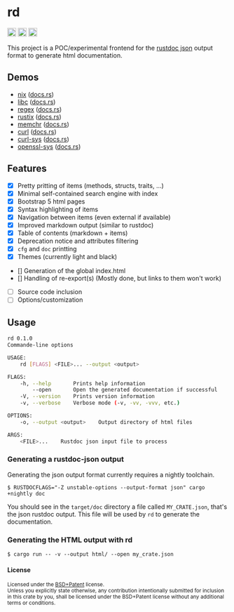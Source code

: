rd
==

[<img alt="github" src="https://img.shields.io/badge/github-urgau/rd-8da0cb?style=for-the-badge&labelColor=555555&logo=github" height="20">](https://github.com/urgau/rd)
[<img alt="license" src="https://img.shields.io/badge/license-BSD%2BPatent-blue?style=for-the-badge" height="20">](https://github.com/urgau/rd/)
[<img alt="build status" src="https://img.shields.io/github/workflow/status/Urgau/rd/Continuous integration/main?style=for-the-badge" height="20">](https://github.com/urgau/rd/actions?query=branch%3Amain)

This project is a POC/experimental frontend for the [rustdoc json](https://rust-lang.github.io/rfcs/2963-rustdoc-json.html) output format to generate html documentation.

## Demos

 - [nix](https://urgau.github.io/rd/nix/) ([docs.rs](https://docs.rs/nix/0.23.1/nix/))
 - [libc](https://urgau.github.io/rd/libc/) ([docs.rs](https://docs.rs/libc/))
 - [regex](https://urgau.github.io/rd/regex/) ([docs.rs](https://docs.rs/regex/1.5.4/regex/))
 - [rustix](https://urgau.github.io/rd/rustix/) ([docs.rs](https://docs.rs/regex/0.33.0/rustix/))
 - [memchr](https://urgau.github.io/rd/memchr/) ([docs.rs](https://docs.rs/memchr/2.4.1/memchr/))
 - [curl](https://urgau.github.io/rd/curl/) ([docs.rs](https://docs.rs/curl/0.4.42/nix/))
 - [curl-sys](https://urgau.github.io/rd/curl_sys/) ([docs.rs](https://docs.rs/curl-sys/0.4.52+curl-7.81.0/curl_sys/index.html))
 - [openssl-sys](https://urgau.github.io/rd/openssl_sys/) ([docs.rs](https://docs.rs/openssl-sys/))

## Features

- [X] Pretty pritting of items (methods, structs, traits, ...)
- [X] Minimal self-contained search engine with index
- [X] Bootstrap 5 html pages
- [X] Syntax highlighting of items
- [X] Navigation between items (even external if available)
- [X] Improved markdown output (similar to rustdoc)
- [X] Table of contents (markdown + items)
- [X] Deprecation notice and attributes filtering
- [X] `cfg` and `doc` printting
- [X] Themes (currently light and black)
- [\] Generation of the global index.html
- [\] Handling of re-export(s) (Mostly done, but links to them won't work)
- [ ] Source code inclusion
- [ ] Options/customization

## Usage

```bash
rd 0.1.0
Commande-line options

USAGE:
    rd [FLAGS] <FILE>... --output <output>

FLAGS:
    -h, --help       Prints help information
        --open       Open the generated documentation if successful
    -V, --version    Prints version information
    -v, --verbose    Verbose mode (-v, -vv, -vvv, etc.)

OPTIONS:
    -o, --output <output>    Output directory of html files

ARGS:
    <FILE>...    Rustdoc json input file to process
```

### Generating a rustdoc-json output

Generating the json output format currently requires a nightly toolchain.

```
$ RUSTDOCFLAGS="-Z unstable-options --output-format json" cargo +nightly doc
```

You should see in the `target/doc` directory a file called `MY_CRATE.json`, that's the json rustdoc output. This file will be used by `rd` to generate the documentation.

### Generating the HTML output with rd

```
$ cargo run -- -v --output html/ --open my_crate.json
```

#### License

<sup>
Licensed under the <a href="LICENSE">BSD+Patent</a> license.
</sup>

<br>

<sub>
Unless you explicitly state otherwise, any contribution intentionally submitted
for inclusion in this crate by you, shall be licensed under the BSD+Patent license
without any additional terms or conditions.
</sub>
